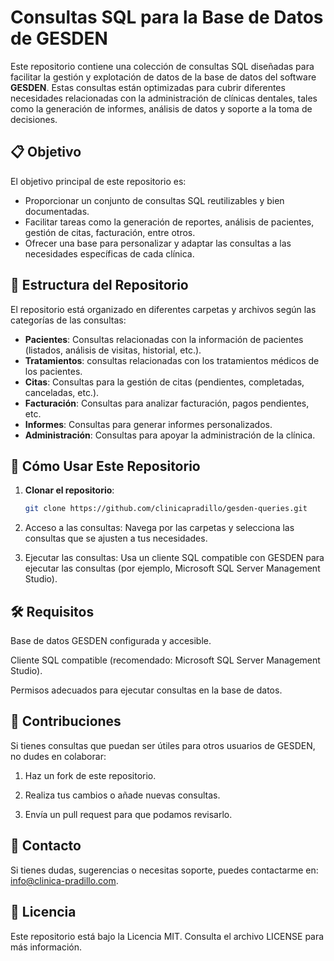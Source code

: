 # Consultas SQL para la Base de Datos de GESDEN

Este repositorio contiene una colección de consultas SQL diseñadas para facilitar la gestión y explotación de datos de la base de datos del software **GESDEN**. Estas consultas están optimizadas para cubrir diferentes necesidades relacionadas con la administración de clínicas dentales, tales como la generación de informes, análisis de datos y soporte a la toma de decisiones.

## 📋 Objetivo

El objetivo principal de este repositorio es:

- Proporcionar un conjunto de consultas SQL reutilizables y bien documentadas.
- Facilitar tareas como la generación de reportes, análisis de pacientes, gestión de citas, facturación, entre otros.
- Ofrecer una base para personalizar y adaptar las consultas a las necesidades específicas de cada clínica.

## 📂 Estructura del Repositorio

El repositorio está organizado en diferentes carpetas y archivos según las categorías de las consultas:

- **Pacientes**: Consultas relacionadas con la información de pacientes (listados, análisis de visitas, historial, etc.).
- **Tratamientos**:  consultas relacionadas con los tratamientos médicos de los pacientes.
- **Citas**: Consultas para la gestión de citas (pendientes, completadas, canceladas, etc.).
- **Facturación**: Consultas para analizar facturación, pagos pendientes, etc.
- **Informes**: Consultas para generar informes personalizados.
- **Administración**: Consultas para apoyar la administración de la clínica.

## 🚀 Cómo Usar Este Repositorio

1. **Clonar el repositorio**:  
   ```bash
   git clone https://github.com/clinicapradillo/gesden-queries.git

2. Acceso a las consultas: Navega por las carpetas y selecciona las consultas que se ajusten a tus necesidades.


3. Ejecutar las consultas: Usa un cliente SQL compatible con GESDEN para ejecutar las consultas (por ejemplo, Microsoft SQL Server Management Studio).



## 🛠️ Requisitos

Base de datos GESDEN configurada y accesible.

Cliente SQL compatible (recomendado: Microsoft SQL Server Management Studio).

Permisos adecuados para ejecutar consultas en la base de datos.


## 🤝 Contribuciones

Si tienes consultas que puedan ser útiles para otros usuarios de GESDEN, no dudes en colaborar:

1. Haz un fork de este repositorio.


2. Realiza tus cambios o añade nuevas consultas.


3. Envía un pull request para que podamos revisarlo.



## 📧 Contacto

Si tienes dudas, sugerencias o necesitas soporte, puedes contactarme en: info@clinica-pradillo.com.

## 📝 Licencia

Este repositorio está bajo la Licencia MIT. Consulta el archivo LICENSE para más información.
